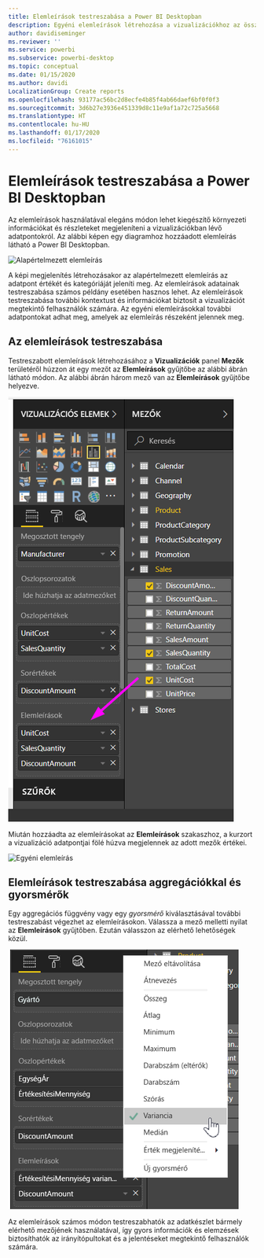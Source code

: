 ```yaml
---
title: Elemleírások testreszabása a Power BI Desktopban
description: Egyéni elemleírások létrehozása a vizualizációkhoz az összetevők húzásával
author: davidiseminger
ms.reviewer: ''
ms.service: powerbi
ms.subservice: powerbi-desktop
ms.topic: conceptual
ms.date: 01/15/2020
ms.author: davidi
LocalizationGroup: Create reports
ms.openlocfilehash: 93177ac56bc2d8ecfe4b85f4ab66daef6bf0f0f3
ms.sourcegitcommit: 3d6b27e3936e451339d8c11e9af1a72c725a5668
ms.translationtype: HT
ms.contentlocale: hu-HU
ms.lasthandoff: 01/17/2020
ms.locfileid: "76161015"
---
```

# <a name="customize-tooltips-in-power-bi-desktop"></a>Elemleírások testreszabása a Power BI Desktopban

Az elemleírások használatával elegáns módon lehet kiegészítő környezeti információkat és részleteket megjeleníteni a vizualizációkban lévő adatpontokról. Az alábbi képen egy diagramhoz hozzáadott elemleírás látható a Power BI Desktopban.

![Alapértelmezett elemleírás](media/desktop-custom-tooltips/custom-tooltips-1.png)

A képi megjelenítés létrehozásakor az alapértelmezett elemleírás az adatpont értékét és kategóriáját jeleníti meg. Az elemleírások adatainak testreszabása számos példány esetében hasznos lehet. Az elemleírások testreszabása további kontextust és információkat biztosít a vizualizációt megtekintő felhasználók számára. Az egyéni elemleírásokkal további adatpontokat adhat meg, amelyek az elemleírás részeként jelennek meg.

## <a name="how-to-customize-tooltips"></a>Az elemleírások testreszabása

Testreszabott elemleírások létrehozásához a **Vizualizációk** panel **Mezők** területéről húzzon át egy mezőt az **Elemleírások** gyűjtőbe az alábbi ábrán látható módon. Az alábbi ábrán három mező van az **Elemleírások** gyűjtőbe helyezve.

![Elemleírás-mezők hozzáadása](media/desktop-custom-tooltips/custom-tooltips-2.png)

Miután hozzáadta az elemleírásokat az **Elemleírások** szakaszhoz, a kurzort a vizualizáció adatpontjai fölé húzva megjelennek az adott mezők értékei.

![Egyéni elemleírás](media/desktop-custom-tooltips/custom-tooltips-3.png)

## <a name="customizing-tooltips-with-aggregation-or-quick-measures"></a>Elemleírások testreszabása aggregációkkal és gyorsmérők

Egy aggregációs függvény vagy egy *gyorsmérő* kiválasztásával további testreszabást végezhet az elemleírásokon. Válassza a mező melletti nyilat az **Elemleírások** gyűjtőben. Ezután válasszon az elérhető lehetőségek közül.

![Elemleírás gyorsmérővel](media/desktop-custom-tooltips/custom-tooltips-4.png)

Az elemleírások számos módon testreszabhatók az adatkészlet bármely elérhető mezőjének használatával, így gyors információk és elemzések biztosíthatók az irányítópultokat és a jelentéseket megtekintő felhasználók számára.
